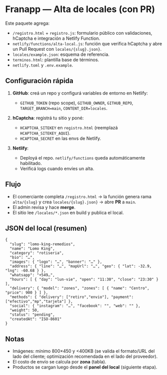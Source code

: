 # Franapp — Alta de locales (con PR)

Este paquete agrega:

- `/registro.html` + `registro.js`: formulario público con validaciones, hCaptcha e integración a Netlify Function.
- `netlify/functions/alta-local.js`: función que verifica hCaptcha y abre un Pull Request con `locales/{slug}.json}`.
- `locales/example.json`: esquema de referencia.
- `terminos.html`: plantilla base de términos.
- `netlify.toml` y `.env.example`.

## Configuración rápida

1. **GitHub**: creá un repo y configurá variables de entorno en Netlify:
   - `GITHUB_TOKEN` (repo scope), `GITHUB_OWNER`, `GITHUB_REPO`, `TARGET_BRANCH=main`, `CONTENT_DIR=locales`.

2. **hCaptcha**: registrá tu sitio y poné:
   - `HCAPTCHA_SITEKEY` en `registro.html` (reemplazá `HCAPTCHA_SITEKEY_AQUI`).
   - `HCAPTCHA_SECRET` en las envs de Netlify.

3. **Netlify**:
   - Deployá el repo. `netlify/functions` queda automáticamente habilitado.
   - Verificá logs cuando envíes un alta.

## Flujo

- El comerciante completa `/registro.html` → la función genera rama `alta/{slug}` y crea `locales/{slug}.json}` → abre **PR** a `main`.
- El admin revisa y hace **merge**.
- El sitio lee `/locales/*.json` en build y publica el local.

## JSON del local (resumen)

```jsonc
{
  "slug": "lomo-king-remedios",
  "name": "Lomo King",
  "category": "rotiseria",
  "bio": "…",
  "images": { "logo": "…", "banner": "…" },
  "address": { "line": "…", "mapUrl": "…", "geo": { "lat": -32.9, "lng": -60.68 } },
  "whatsapp": "+549…",
  "hours": [ { "day": "lun-vie", "open": "11:30", "close": "23:30" } ],
  "delivery": { "model": "zones", "zones": [ { "name": "Centro", "price": 900 } ] },
  "methods": { "delivery": ["retiro","envio"], "payment": ["efectivo","mp","tarjeta"] },
  "social": { "instagram": "…", "facebook": "", "web": "" },
  "weight": 50,
  "status": "pending",
  "createdAt": "ISO-8601"
}
```

## Notas

- Imágenes: mínimo 800×450 y &lt;400KB (se valida el formato/URL del lado del cliente; optimización recomendada en el lado del proveedor).
- El costo de envío se calcula por **zona** (tabla).
- Productos se cargan luego desde el **panel del local** (siguiente etapa).
